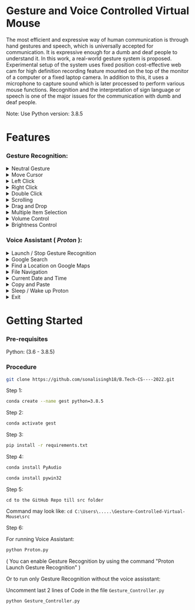 # Gesture and Voice Controlled Virtual Mouse &nbsp;

The most efficient and expressive way of human communication is through hand gestures and speech, which is universally accepted for communication. It is expressive enough for a dumb and deaf people to understand it. In this work, a real-world gesture system is proposed. Experimental setup of the system uses fixed position cost-effective web cam for high definition recording feature mounted on the top of the monitor of a computer or a fixed laptop camera. In addition to this, it uses a microphone to capture sound which is later processed to perform various mouse functions. Recognition and the interpretation of sign language or speech is one of the major issues for the communication with dumb and deaf people.

Note: Use Python version: 3.8.5

# Features 

### Gesture Recognition:
<details>
<summary>Neutral Gesture</summary>
 <figure>
  <img src="https://github.com/sonalisingh18/B.Tech-CS----2022/blob/main/02_Grp_GestureAndVoiceControlledVirtualMouse/code/Media_files/p3.png" alt="Palm" width="200" height="200"><br>
  <figcaption>Neutral Gesture. Used to halt/stop execution of current gesture.</figcaption>
</figure>
</details>
 

<details>
<summary>Move Cursor</summary>
  <img src="https://github.com/sonalisingh18/B.Tech-CS----2022/blob/main/02_Grp_GestureAndVoiceControlledVirtualMouse/code/Media_files/p5.png" alt="Move Cursor" width="200" height="200"><br>
  <figcaption>Cursor is assigned to the midpoint of index and middle fingertips. This gesture moves the cursor to the desired location. Speed of the cursor movement is proportional to the speed of hand.</figcaption>
</details>

<details>
<summary>Left Click</summary>
<img src="https://github.com/sonalisingh18/B.Tech-CS----2022/blob/main/02_Grp_GestureAndVoiceControlledVirtualMouse/code/Media_files/p4.png" alt="Left Click" width="200" height="200"><br>
 <figcaption>Gesture for single left click</figcaption>
</details>

<details>
<summary>Right Click</summary>
<img src="https://github.com/sonalisingh18/B.Tech-CS----2022/blob/main/02_Grp_GestureAndVoiceControlledVirtualMouse/code/Media_files/p6.png" alt="Right Click" width="200" height="200"><br>
 <figcaption>Gesture for single right click</figcaption>
</details>

<details>
<summary>Double Click</summary>
<img src="https://github.com/sonalisingh18/B.Tech-CS----2022/blob/main/02_Grp_GestureAndVoiceControlledVirtualMouse/code/Media_files/p8.png" alt="Double Click" width="200" height="200"><br>
 <figcaption>Gesture for double click</figcaption>
</details>

<details>
<summary>Scrolling</summary>
<img src="https://github.com/sonalisingh18/B.Tech-CS----2022/blob/main/02_Grp_GestureAndVoiceControlledVirtualMouse/code/Media_files/p1.png" alt="Scrolling" width="200" height="200"><br>
 <figcaption>Dynamic Gestures for horizontal and vertical scroll. The speed of scroll is proportional to the distance moved by pinch gesture from start point. Vertical and Horizontal scrolls are controlled by vertical and horizontal pinch movements respectively.</figcaption>
</details>

<details>
<summary>Drag and Drop</summary>
<img src="https://github.com/sonalisingh18/B.Tech-CS----2022/blob/main/02_Grp_GestureAndVoiceControlledVirtualMouse/code/Media_files/p7.png" alt="Drag and Drop" width="200" height="200">
<img src="https://github.com/sonalisingh18/B.Tech-CS----2022/blob/main/02_Grp_GestureAndVoiceControlledVirtualMouse/code/Media_files/p3.png" alt="Drag and Drop" width="200" height="200"><br>
 <figcaption>Gesture for drag and drop functionality. Can be used to move/tranfer files from one directory to other.</figcaption>
</details>

<details>
<summary>Multiple Item Selection</summary>
<img src="https://github.com/sonalisingh18/B.Tech-CS----2022/blob/main/02_Grp_GestureAndVoiceControlledVirtualMouse/code/Media_files/p3.png" alt="Drag and Drop" width="200" height="200">
<img src="https://github.com/sonalisingh18/B.Tech-CS----2022/blob/main/02_Grp_GestureAndVoiceControlledVirtualMouse/code/Media_files/p7.png" alt="Drag and Drop" width="200" height="200">
 <img src="https://github.com/sonalisingh18/B.Tech-CS----2022/blob/main/02_Grp_GestureAndVoiceControlledVirtualMouse/code/Media_files/p3.png" alt="Drag and Drop" width="200" height="200"><br>
 <figcaption>Gesture to select multiple items</figcaption>
</details>

<details>
<summary>Volume Control</summary>
<img src="https://github.com/sonalisingh18/B.Tech-CS----2022/blob/main/02_Grp_GestureAndVoiceControlledVirtualMouse/code/Media_files/p9.png" alt="Volume Control" width="200" height="200"><br>
 <figcaption>Dynamic Gestures for Volume control. The rate of increase/decrease of volume is proportional to the distance moved by pinch gesture from start point. </figcaption>
</details>

<details>
<summary>Brightness Control</summary>
<img src="https://github.com/sonalisingh18/B.Tech-CS----2022/blob/main/02_Grp_GestureAndVoiceControlledVirtualMouse/code/Media_files/p9.png" alt= "Brightness Control" width="200" height="200"><br>
 <figcaption>Dynamic Gestures for Brightness control. The rate of increase/decrease of brightness is proportional to the distance moved by pinch gesture from start point. </figcaption>
</details>

### Voice Assistant ( ***Proton*** ):
<details>
<summary>Launch / Stop  Gesture Recognition</summary>
<img src="https://github.com/sonalisingh18/B.Tech-CS----2022/blob/main/02_Grp_GestureAndVoiceControlledVirtualMouse/code/Media_files/p3.png" alt="launch stop gesture recognition" width="auto" height="auto">
<ul>
  <li>
    <code> Proton Launch Gesture Recognition </code><br>
    Turns on webcam for hand gesture recognition.
  </li>
  <li>
    <code> Proton Stop Gesture Recognition </code><br>
    Turns off webcam and stops gesture recognition.
    (Termination of Gesture controller can also be done via pressing <code>Enter</code> key in webcam window)
   </li>
</ul>
</details>

<details>
<summary>Google Search</summary>
<img src="https://github.com/sonalisingh18/B.Tech-CS----2022/blob/main/02_Grp_GestureAndVoiceControlledVirtualMouse/code/Media_files/p3.png" alt="proton search github" width="800" height="auto">
<ul>
  <li>
    <code>Proton search {text_you_wish_to_search}</code><br>
    Opens a new tab on Chrome Browser if it is running, else opens a new window. Searches the given text on Google.
  </li>
</ul>
</details>

<details>
<summary>Find a Location on Google Maps</summary>
 <img src="https://github.com/sonalisingh18/B.Tech-CS----2022/blob/main/02_Grp_GestureAndVoiceControlledVirtualMouse/code/Media_files/p3.png" alt="proton find location" width="800" height="auto">
  <ol>
    <li> 
      <code>Proton Find a Location</code><br>
      Will ask the user for the location to be searched.
    </li>
    <li> 
      <code>{Location_you_wish_to_find}</code><br>
      Will find the required location on Google Maps in a new Chrome tab.
    </li>
  </ol>
</details>

<details>
<summary>File Navigation</summary>
<img src="https://github.com/sonalisingh18/B.Tech-CS----2022/blob/main/02_Grp_GestureAndVoiceControlledVirtualMouse/code/Media_files/p3.png" alt="proton list files" width="250" height="auto">&emsp;
 <img src="https://github.com/sonalisingh18/B.Tech-CS----2022/blob/main/02_Grp_GestureAndVoiceControlledVirtualMouse/code/Media_files/p3.png" alt="proton open" width="250" height="auto">&emsp;
 <img src="https://github.com/sonalisingh18/B.Tech-CS----2022/blob/main/02_Grp_GestureAndVoiceControlledVirtualMouse/code/Media_files/p3.png" alt="proton go back" width="250" height="auto">
  <ul>
    <li>
      <code>Proton list files</code> / <code> Proton list </code><br>
      Will list the files and respective file_numbers in your Current Directory (by default C:)
    </li>
    <li>  
      <code> Proton open {file_number} </code><br>
      Opens the file / directory corresponding to specified file_number.
    </li>
    <li>
      <code>Proton go back </code> / <code> Proton back </code><br>
      Changes the Current Directory to Parent Directory and lists the files.
    </li>
  </ul>
</details>

<details>
<summary>Current Date and Time</summary>
<img src="https://github.com/sonalisingh18/B.Tech-CS----2022/blob/main/02_Grp_GestureAndVoiceControlledVirtualMouse/code/Media_files/p3.png" alt="proton date / time" width="250" height="auto">
  <ul>
    <li>
      <code> Proton what is today's date </code> / <code> Proton date </code><br>
      <code> Proton what is the time </code> / <code> Proton time </code><br>
      Returns the current date and time.
    </li>
  </ul>
</details>

<details>
<summary>Copy and Paste</summary>
 <img src="https://github.com/sonalisingh18/B.Tech-CS----2022/blob/main/02_Grp_GestureAndVoiceControlledVirtualMouse/code/Media_files/p3.png" alt="proton copy" width="500" height="auto">
 <img src="https://github.com/sonalisingh18/B.Tech-CS----2022/blob/main/02_Grp_GestureAndVoiceControlledVirtualMouse/code/Media_files/p3.png" alt="proton paste" width="500" height="auto">
  <ul>
    <li>
      <code> Proton Copy </code><br>
      Copies the selected text to clipboard.<br>
    </li>
    <li>
      <code> Proton Paste </code><br>
      Pastes the copied text.
    </li>
  </ul>
</details>

<details>
<summary>Sleep / Wake up Proton</summary>
  <img src="https://github.com/sonalisingh18/B.Tech-CS----2022/blob/main/02_Grp_GestureAndVoiceControlledVirtualMouse/code/Media_files/p3.png" alt="proton sleep / wake up" width="250" height="auto">
  <ul>
    <li>
      Sleep<br>
      <code> Proton bye </code><br>
      Pauses voice command execution till the assistant is woken up.
    </li>
    <li>
      Wake up<br>
      <code> Proton wake up </code><br>
      Resumes voice command execution.
    </li>
  </ul>
</details>

<details>
<summary>Exit</summary>
   <img src="https://github.com/sonalisingh18/B.Tech-CS----2022/blob/main/02_Grp_GestureAndVoiceControlledVirtualMouse/code/Media_files/p3.png" alt="proton exit" width="250" height="auto">
  <ul>
    <li>
      <code> Proton Exit </code> <br>
      Terminates the voice assisstant thread. GUI window needs to be closed manually.
    </li>
  </ul>
</details>

# Getting Started

  ### Pre-requisites
  
  Python: (3.6 - 3.8.5)<br>

  
  ### Procedure
  ```bash
  git clone https://github.com/sonalisingh18/B.Tech-CS----2022.git
  ```
  
  
  Step 1: 
  ```bash
  conda create --name gest python=3.8.5
  ```
  
  Step 2:
  ```bash
  conda activate gest
  ```
  
  Step 3:
  ```bash
  pip install -r requirements.txt
  ```
  
  Step 4:
  ```bash 
  conda install PyAudio
  ```
  ```bash 
  conda install pywin32
  ```
  
  Step 5:
  ``` 
  cd to the GitHub Repo till src folder
  ```
  Command may look like: `cd C:\Users\.....\Gesture-Controlled-Virtual-Mouse\src`
  
  Step 6:
  
  For running Voice Assistant:
  ```bash 
  python Proton.py
  ```
  ( You can enable Gesture Recognition by using the command "Proton Launch Gesture Recognition" )
  
  Or to run only Gesture Recognition without the voice assisstant:
  
  Uncomment last 2 lines of Code in the file `Gesture_Controller.py`
  ```bash 
  python Gesture_Controller.py
  ```
  
